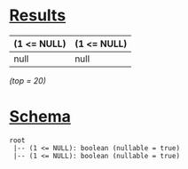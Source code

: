 # [Results](#tab/results)

|(1 <= NULL)|(1 <= NULL)|
|-----------|-----------|
|null       |null       |

_(top = 20)_

# [Schema](#tab/schema)

```shell
root
 |-- (1 <= NULL): boolean (nullable = true)
 |-- (1 <= NULL): boolean (nullable = true)

```
